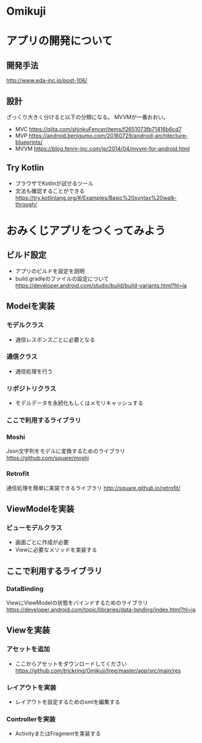 # Omikuji

# アプリの開発について

## 開発手法

http://www.eda-inc.jp/post-106/

## 設計

ざっくり大きく分けると以下の分類になる。
MVVMが一番おおい。

* MVC
https://qiita.com/shinkuFencer/items/f2651073fb71416b6cd7
* MVP
https://android.benigumo.com/20160729/android-architecture-blueprints/
* MVVM
https://blog.fenrir-inc.com/jp/2014/04/mvvm-for-android.html

## Try Kotlin

* ブラウザでKotlinが試せるツール
* 文法も確認することができる
https://try.kotlinlang.org/#/Examples/Basic%20syntax%20walk-through/

# おみくじアプリをつくってみよう

## ビルド設定

* アプリのビルドを設定を説明
* build.gradleのファイルの設定について
https://developer.android.com/studio/build/build-variants.html?hl=ja

## Modelを実装

### モデルクラス

* 通信レスポンスごとに必要となる

### 通信クラス

* 通信処理を行う

### リポジトリクラス

* モデルデータを永続化もしくはメモリキャッシュする

### ここで利用するライブラリ

### Moshi

Json文字列をモデルに変換するためのライブラリ
https://github.com/square/moshi

### Retrofit
通信処理を簡単に実装できるライブラリ
http://square.github.io/retrofit/

## ViewModelを実装

### ビューモデルクラス

* 画面ごとに作成が必要
* Viewに必要なメソッドを実装する

## ここで利用するライブラリ

### DataBinding

ViewにViewModelの状態をバインドするためのライブラリ
https://developer.android.com/topic/libraries/data-binding/index.html?hl=ja

## Viewを実装

### アセットを追加

* ここからアセットをダウンロードしてください
https://github.com/trickring/Omikuji/tree/master/app/src/main/res

### レイアウトを実装

* レイアウトを設定するためのxmlを編集する

### Controllerを実装

* ActivityまたはFragmentを実装する

